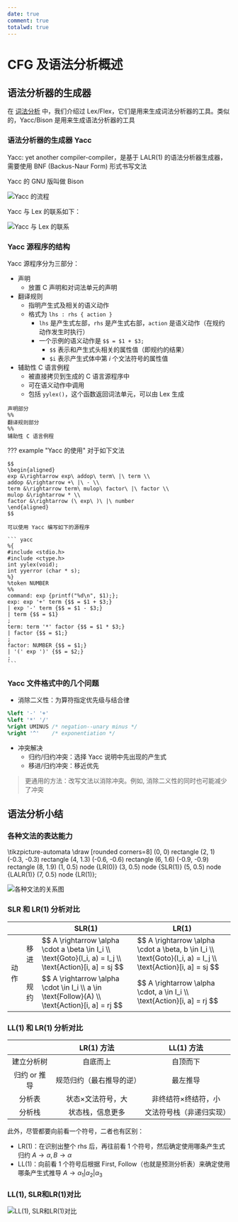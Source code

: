 ```yaml
---
date: true
comment: true
totalwd: true
---
```


# CFG 及语法分析概述

## 语法分析器的生成器

在 [词法分析](../ch2.md) 中，我们介绍过 Lex/Flex，它们是用来生成词法分析器的工具。类似的，Yacc/Bison 是用来生成语法分析器的工具

### 语法分析器的生成器 Yacc

Yacc: yet another compiler-compiler，是基于 LALR(1) 的语法分析器生成器，需要使用 BNF (Backus-Naur Form) 形式书写文法

Yacc 的 GNU 版叫做 Bison

![Yacc 的流程](../../../assets/img/docs/cs/compilers/ch3/image-34.png)

Yacc 与 Lex 的联系如下：

![Yacc 与 Lex 的联系](../../../assets/img/docs/cs/compilers/ch3/image-35.png)

### Yacc 源程序的结构

Yacc 源程序分为三部分：

- 声明
    - 放置 C 声明和对词法单元的声明
- 翻译规则
    - 指明产生式及相关的语义动作
    - 格式为 `lhs : rhs { action }`
        - `lhs` 是产生式左部，`rhs` 是产生式右部，`action` 是语义动作（在规约动作发生时执行）
        - 一个示例的语义动作是 `$$ = $1 + $3;`
            - `$$` 表示和产生式头相关的属性值（即规约的结果）
            - `$i` 表示产生式体中第 $i$ 个文法符号的属性值
- 辅助性 C 语言例程
    - 被直接拷贝到生成的 C 语言源程序中
    - 可在语义动作中调用
    - 包括 `yylex()`，这个函数返回词法单元，可以由 Lex 生成

```
声明部分
%%
翻译规则部分
%%
辅助性 C 语言例程
```

??? example "Yacc 的使用"
    对于如下文法

    $$
    \begin{aligned}
    exp &\rightarrow exp\ addop\ term\ |\ term \\
    addop &\rightarrow +\ |\ - \\
    term &\rightarrow term\ mulop\ factor\ |\ factor \\
    mulop &\rightarrow * \\
    factor &\rightarrow (\ exp\ )\ |\ number
    \end{aligned}
    $$

    可以使用 Yacc 编写如下的源程序

    ``` yacc
    %{
    #include <stdio.h>
    #include <ctype.h>
    int yylex(void);
    int yyerror (char * s);
    %}
    %token NUMBER
    %%
    command: exp {printf("%d\n", $1);};
    exp: exp '+' term {$$ = $1 + $3;}
    | exp '-' term {$$ = $1 - $3;}
    | term {$$ = $1}
    ;
    term: term '*' factor {$$ = $1 * $3;}
    | factor {$$ = $1;}
    ;
    factor: NUMBER {$$ = $1;}
    | '(' exp ')' {$$ = $2;}
    ;
    ```

### Yacc 文件格式中的几个问题

- 消除二义性：为算符指定优先级与结合律
``` yacc
%left '-' '+'
%left '*' '/'
%right UMINUS /* negation--unary minus */
%right '^'    /* exponentiation */
```
- 冲突解决
    - 归约/归约冲突：选择 Yacc 说明中先出现的产生式
    - 移进/归约冲突：移近优先

> 更通用的方法：改写文法以消除冲突。例如, 消除二义性的同时也可能减少了冲突

## 语法分析小结

### 各种文法的表达能力

\tikzpicture-automata
    \draw [rounded corners=8] (0, 0) rectangle (2, 1)
                            (-0.3, -0.3) rectangle (4, 1.3)
                            (-0.6, -0.6) rectangle (6, 1.6)
                            (-0.9, -0.9) rectangle (8, 1.9)
                            (1, 0.5) node {LR(0)}
                            (3, 0.5) node {SLR(1)}
                            (5, 0.5) node {LALR(1)}
                            (7, 0.5) node {LR(1)};

![各种文法的关系图](../../../assets/img/docs/cs/compilers/ch3/image-11.png)

### SLR 和 LR(1) 分析对比

<table><thead><tr><th colspan="2"></th><th>SLR(1)</th><th>LR(1)</th></tr></thead><tbody><tr><td rowspan="2">动作</td><td>移进</td><td>
$$
A \rightarrow \alpha \cdot a \beta \in I_i \\
\text{Goto}(I_i, a) = I_j \\
\text{Action}[i, a] = sj
$$
</td><td>
$$
A \rightarrow \alpha \cdot a \beta, b \in I_i \\
\text{Goto}(I_i, a) = I_j \\
\text{Action}[i, a] = sj
$$
</td></tr><tr><td>规约</td><td>
$$
A \rightarrow \alpha \cdot \in I_i \\
a \in \text{Follow}(A) \\
\text{Action}[i, a] = rj
$$
</td><td>
$$
A \rightarrow \alpha \cdot, a \in I_i \\
\text{Action}[i, a] = rj
$$
</td></tr></tbody></table>

### LL(1) 和 LR(1) 分析对比

||LR(1) 方法|LL(1) 方法|
|:-:|:-:|:-:|
|建立分析树|自底而上|自顶而下|
|归约 or 推导|规范归约（最右推导的逆）|最左推导|
|分析表|状态×文法符号，大|非终结符×终结符，小|
|分析栈|状态栈，信息更多|文法符号栈（非递归实现）|

此外，尽管都要向前看一个符号，二者也有区别：

- LR(1)：在识别出整个 rhs 后，再往前看 1 个符号，然后确定使用哪条产生式归约 $A \rightarrow \alpha, B \rightarrow \alpha$
- LL(1)：向前看 1 个符号后根据 First, Follow（也就是预测分析表）来确定使用哪条产生式推导 $A \rightarrow \alpha_1 | \alpha_2 | \alpha_3$

### LL(1), SLR和LR(1)对比

![LL(1), SLR和LR(1)对比](../../../assets/img/docs/cs/compilers/ch3/image-37.png)